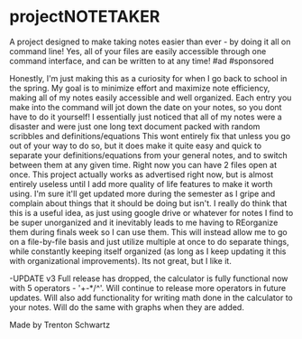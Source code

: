 # projectNOTETAKER
A project designed to make taking notes easier than ever - by doing it all on command line! Yes, all of your files are easily accessible through one command interface, and can be written to at any time! #ad #sponsored


Honestly, I'm just making this as a curiosity for when I go back to school in the spring.
My goal is to minimize effort and maximize note efficiency, making all of my notes easily accessible and well organized.
Each entry you make into the command will jot down the date on your notes, so you dont have to do it yourself! 
I essentially just noticed that all of my notes were a disaster and were just one long text document packed with random scribbles and definitions/equations
This wont entirely fix that unless you go out of your way to do so, but it does make it quite easy and quick to separate your definitions/equations from your general notes, 
and to switch between them at any given time. Right now you can have 2 files open at once. This project actually works as advertised right now, but is almost entirely useless
until I add more quality of life features to make it worth using. I'm sure it'll get updated more during the semester as I gripe and complain about things that it
should be doing but isn't.
I really do think that this is a useful idea, as just using google drive or whatever for notes I find to be super unorganized and it inevitably leads to me having 
to REorganize them during finals week so I can use them.
This will instead allow me to go on a file-by-file basis and just utilize multiple at once to do separate things, while constantly keeping itself organized
(as long as I keep updating it this with organizational improvements).
Its not great, but I like it.

-UPDATE v3
Full release has dropped, the calculator is fully functional now with 5 operators - '+-*/^'. 
Will continue to release more operators in future updates.
Will also add functionality for writing math done in the calculator to your notes.
Will do the same with graphs when they are added.



Made by Trenton Schwartz
